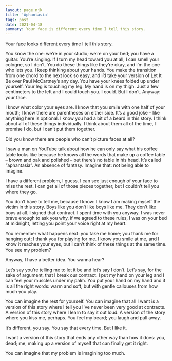 ```yaml
---
layout: page.njk
title: 'Aphantasia'
tags: post
date: 2021-04-18
summary: Your face is different every time I tell this story.
---
```


Your face looks different every time I tell this story.

You know the one: we’re in your studio; we’re on your bed; you have a guitar. You’re singing. If I turn my head toward you at all, I can smell your cologne, so I don’t. You do these things like they’re okay, and I’m the one who lets you. I keep thinking about your hands. You make the transition from one chord to the next look so easy, and I’d take your version of Let It Be over Paul McCartney’s any day. You have your knees folded up under yourself. Your leg is touching my leg. My hand is on my thigh. Just a few centimeters to the left and I could touch you. I could. But I don’t. Anyway: your face.

I know what color your eyes are. I know that you smile with one half of your mouth; I know there are parentheses on either side. It’s a good joke – like anything here is optional. I know you had a bit of a beard in this story. I think about all of these things individually. I think about them all of the time, I promise I do, but I can’t put them together.

Did you know there are people who can’t picture faces at all?

I saw a man on YouTube talk about how he can only say what his coffee table looks like because he knows all the words that make up a coffee table – brown and oak and polished – but there’s no table in his head. It’s called “aphantasia”. An absence of fantasy. Imagine that: not being able to imagine.

I have a different problem, I guess. I can see just enough of your face to miss the rest. I can get all of those pieces together, but I couldn’t tell you where they go. 

You don’t have to tell me, because I know: I know I am making myself the victim in this story. Boys like you don’t like boys like me. They don’t like boys at all. I signed that contract. I spent time with you anyway. I was never brave enough to ask you why, if we agreed to these rules, I was on your bed at midnight, letting you point your voice right at my heart.

You remember what happens next: you take me home; you thank me for hanging out; I thank you for playing for me. I know you smile at me, and I know it reaches your eyes, but I can’t think of these things at the same time. You see my problem?

Anyway, I have a better idea. You wanna hear?

Let’s say you’re telling me to let it be and let’s say I don’t. Let’s say, for the sake of argument, that I break our contract. I put my hand on your leg and I can feel your muscles under my palm. You put your hand on my hand and it is all the right words: warm and soft, but with gentle callouses from how much you play. 

You can imagine the rest for yourself. You can imagine that all I want is a version of this story where I tell you I've never been very good at contracts. A version of this story where I learn to say it out loud. A version of the story where you kiss me, perhaps. You feel my beard; you laugh and pull away. 

It’s different, you say. You say that every time. But I like it. 

I want a version of this story that ends any other way than how it does: you, dead; me, making up a version of myself that can finally get it right.

You can imagine that my problem is imagining too much.
